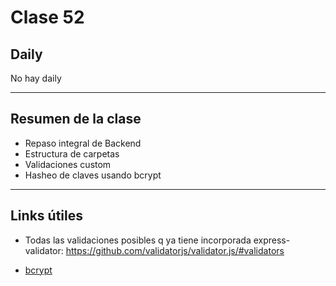 # Clase 52

## Daily

No hay daily

------

## Resumen de la clase

- Repaso integral de Backend
- Estructura de carpetas
- Validaciones custom
- Hasheo de claves usando bcrypt

-------------

## Links útiles

- Todas las validaciones posibles q ya tiene incorporada express-validator: https://github.com/validatorjs/validator.js/#validators

- [bcrypt](https://www.npmjs.com/package/bcrypt)